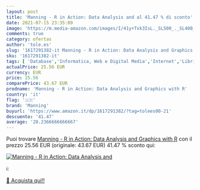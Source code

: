 ```yaml
---
layout: post
title: 'Manning - R in Action: Data Analysis and al 41.47 % di sconto'
date: 2021-07-15 23:35:09
image: 'https://m.media-amazon.com/images/I/41y+Txk3IsL._SL500_._SL400_.jpg'
comments: true
category: ofertas
author: 'tole.es'
slug: '1617291382-it Manning - R in Action: Data Analysis and Graphics with R'
sku: '1617291382-it'
tags: [ 'Database','Informatica, Web e Digital Media','Internet','Libri','Libri universitari','Libri universitari informatica','Linguaggi di programmazione','Programmazione','Software per lufficio','manning', ]
actualPrice: 25.56 EUR
currency: EUR
price: 25.56
comparePrice: 43.67 EUR
prodname: 'Manning - R in Action: Data Analysis and Graphics with R'
country: 'it'
flag: '🇮🇹'
brand: 'Manning'
buyurl: 'https://www.amazon.it/dp/1617291382/?tag=tolees00-21'
descuento: '41.47'
average: '28.2366666666667'
---
```


Puoi trovare [Manning - R in Action: Data Analysis and Graphics with R](https://www.amazon.it/dp/1617291382/?tag=tolees00-21) con il prezzo 25.56 EUR (originale: 43.67 EUR) 41.47 % sconto qui:

[![Manning - R in Action: Data Analysis and](https://m.media-amazon.com/images/I/41y+Txk3IsL._SL500_._SL400_.jpg)](https://www.amazon.it/dp/1617291382/?tag=tolees00-21)

ℹ️:


[🛒 Acquista qui!!](https://www.amazon.it/dp/1617291382/?tag=tolees00-21)
